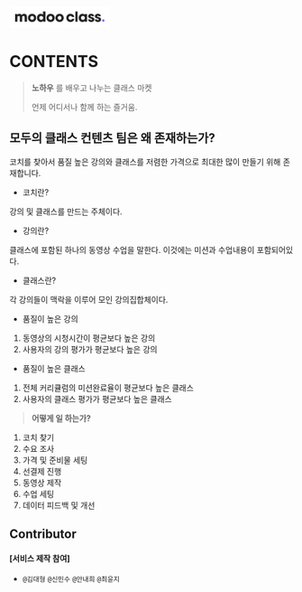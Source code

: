 

![](../assets/image/logo1024.png)

 

# CONTENTS



> **노하우** 를 배우고 나누는 클래스 마켓 
>
> 언제 어디서나 함께 하는 즐거움. 



## **모두의 클래스** 컨텐츠 팀은 왜 존재하는가?  
코치를 찾아서 품질 높은 강의와 클래스를 저렴한 가격으로 최대한 많이 만들기 위해 존재합니다.

- 코치란?

강의 및 클래스를 만드는 주체이다.

- 강의란?

클래스에 포함된 하나의 동영상 수업을 말한다. 이것에는 미션과 수업내용이 포함되어있다.

- 클래스란?

각 강의들이 맥락을 이루어 모인 강의집합체이다.

- 품질이 높은 강의
1. 동영상의 시청시간이 평균보다 높은 강의
2. 사용자의 강의 평가가 평균보다 높은 강의

- 품질이 높은 클래스
1. 전체 커리큘럼의 미션완료율이 평균보다 높은 클래스
2. 사용자의 클래스 평가가 평균보다 높은 클래스


> **어떻게 일 하는가?**
1) 코치 찾기
2) 수요 조사
3) 가격 및 준비물 세팅
4) 선결제 진행
5) 동영상 제작
6) 수업 세팅
7) 데이터 피드백 및 개선


##  Contributor 

#### [서비스 제작 참여]

-  `@김대형` `@신민수` `@안내희` `@최윤지`
